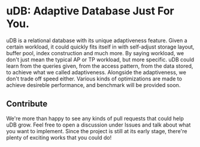 # uDB: Adaptive Database Just For You.
uDB is a relational database with its unique adaptiveness feature. 
Given a certain workload, it could quickly fits itself in with self-adjust storage layout, buffer pool, index construction and much more.
By saying workload, we don't just mean the typical AP or TP workload, but more specific. uDB could learn from the queries given, from the access pattern, from the data stored, to achieve what we called adaptiveness.
Alongside the adaptiveness, we don't trade off speed either. Various kinds of optimizations are made to achieve desireble performance, and benchmark will be provided soon.

## Contribute
We're more than happy to see any kinds of pull requests that could help uDB grow. Feel free to open a discussion under Issues and talk about what you want to implement. Since the project is still at its early stage, there're plenty of exciting works that you could do!